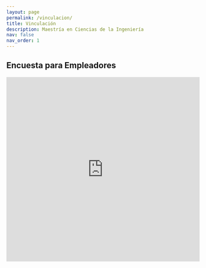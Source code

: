 ```yaml
---
layout: page
permalink: /vinculacion/
title: Vinculación
description: Maestría en Ciencias de la Ingeniería
nav: false
nav_order: 1
---
```


## Encuesta para Empleadores

<iframe width="640px" height="480px" src="https://forms.office.com/Pages/ResponsePage.aspx?id=y1jm2P_6VUyB-AXvC5vUbKT3YTvvN1tKvjmLKqHNWhZURUIyVEJJWjBGVUdHMDQ4Q0pHTVBLVDNJUS4u&embed=true" frameborder="0" marginwidth="0" marginheight="0" style="border: none; max-width:100%; max-height:100vh" allowfullscreen webkitallowfullscreen mozallowfullscreen msallowfullscreen> </iframe>

